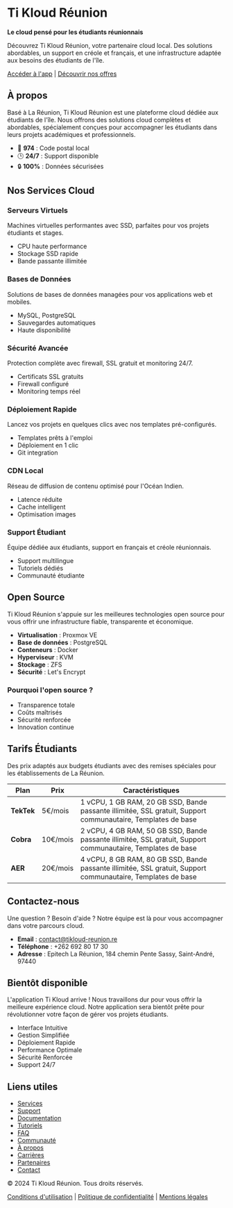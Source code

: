 # Ti Kloud Réunion

**Le cloud pensé pour les étudiants réunionnais**

Découvrez Ti Kloud Réunion, votre partenaire cloud local. Des solutions abordables, un support en créole et français, et une infrastructure adaptée aux besoins des étudiants de l'île.

[Accéder à l'app](https://dashboard.tikloud.re) | [Découvrir nos offres](https://tikloud.re/#pricing)

## À propos

Basé à La Réunion, Ti Kloud Réunion est une plateforme cloud dédiée aux étudiants de l'île. Nous offrons des solutions cloud complètes et abordables, spécialement conçues pour accompagner les étudiants dans leurs projets académiques et professionnels.

- 📍 **974** : Code postal local
- 🕒 **24/7** : Support disponible
- 🔒 **100%** : Données sécurisées

## Nos Services Cloud

### Serveurs Virtuels
Machines virtuelles performantes avec SSD, parfaites pour vos projets étudiants et stages.
- CPU haute performance
- Stockage SSD rapide
- Bande passante illimitée

### Bases de Données
Solutions de bases de données managées pour vos applications web et mobiles.
- MySQL, PostgreSQL
- Sauvegardes automatiques
- Haute disponibilité

### Sécurité Avancée
Protection complète avec firewall, SSL gratuit et monitoring 24/7.
- Certificats SSL gratuits
- Firewall configuré
- Monitoring temps réel

### Déploiement Rapide
Lancez vos projets en quelques clics avec nos templates pré-configurés.
- Templates prêts à l'emploi
- Déploiement en 1 clic
- Git integration

### CDN Local
Réseau de diffusion de contenu optimisé pour l'Océan Indien.
- Latence réduite
- Cache intelligent
- Optimisation images

### Support Étudiant
Équipe dédiée aux étudiants, support en français et créole réunionnais.
- Support multilingue
- Tutoriels dédiés
- Communauté étudiante

## Open Source

Ti Kloud Réunion s'appuie sur les meilleures technologies open source pour vous offrir une infrastructure fiable, transparente et économique.

- **Virtualisation** : Proxmox VE
- **Base de données** : PostgreSQL
- **Conteneurs** : Docker
- **Hyperviseur** : KVM
- **Stockage** : ZFS
- **Sécurité** : Let's Encrypt

### Pourquoi l'open source ?
- Transparence totale
- Coûts maîtrisés
- Sécurité renforcée
- Innovation continue

## Tarifs Étudiants

Des prix adaptés aux budgets étudiants avec des remises spéciales pour les établissements de La Réunion.

| Plan | Prix | Caractéristiques |
|------|------|------------------|
| **TekTek** | 5€/mois | 1 vCPU, 1 GB RAM, 20 GB SSD, Bande passante illimitée, SSL gratuit, Support communautaire, Templates de base |
| **Cobra** | 10€/mois | 2 vCPU, 4 GB RAM, 50 GB SSD, Bande passante illimitée, SSL gratuit, Support communautaire, Templates de base |
| **AER** | 20€/mois | 4 vCPU, 8 GB RAM, 80 GB SSD, Bande passante illimitée, SSL gratuit, Support communautaire, Templates de base |

## Contactez-nous

Une question ? Besoin d'aide ? Notre équipe est là pour vous accompagner dans votre parcours cloud.

- **Email** : [contact@tikloud-reunion.re](mailto:contact@tikloud-reunion.re)
- **Téléphone** : +262 692 80 17 30
- **Adresse** : Epitech La Réunion, 184 chemin Pente Sassy, Saint-André, 97440

## Bientôt disponible

L'application Ti Kloud arrive ! Nous travaillons dur pour vous offrir la meilleure expérience cloud. Notre application sera bientôt prête pour révolutionner votre façon de gérer vos projets étudiants.

- Interface Intuitive
- Gestion Simplifiée
- Déploiement Rapide
- Performance Optimale
- Sécurité Renforcée
- Support 24/7

## Liens utiles

- [Services](#)
- [Support](#)
- [Documentation](#)
- [Tutoriels](#)
- [FAQ](#)
- [Communauté](#)
- [À propos](#)
- [Carrières](#)
- [Partenaires](#)
- [Contact](#)

© 2024 Ti Kloud Réunion. Tous droits réservés.

[Conditions d'utilisation](#) | [Politique de confidentialité](#) | [Mentions légales](#)

